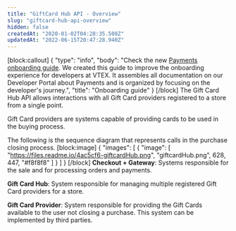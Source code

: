 ```yaml
---
title: "GiftCard Hub API - Overview"
slug: "giftcard-hub-api-overview"
hidden: false
createdAt: "2020-01-02T04:28:35.508Z"
updatedAt: "2022-06-15T20:47:28.940Z"
---
```

[block:callout]
{
  "type": "info",
  "body": "Check the new [Payments onboarding guide](https://developers.vtex.com/vtex-rest-api/docs/payments-overview). We created this guide to improve the onboarding experience for developers at VTEX. It assembles all documentation on our Developer Portal about Payments and is organized by focusing on the developer's journey.",
  "title": "Onboarding guide"
}
[/block]
The Gift Card Hub API allows interactions with all Gift Card providers registered to a store from a single point. 

Gift Card providers are systems capable of providing cards to be used in the buying process.

The following is the sequence diagram that represents calls in the purchase closing process.
[block:image]
{
  "images": [
    {
      "image": [
        "https://files.readme.io/4ac5cf6-giftcardHub.png",
        "giftcardHub.png",
        628,
        447,
        "#f8f8f8"
      ]
    }
  ]
}
[/block]
**Checkout + Gateway**: Systems responsible for the sale and for processing orders and payments.

**Gift Card Hub**: System responsible for managing multiple registered Gift Card providers for a store.

**Gift Card Provider**: System responsible for providing the Gift Cards available to the user not closing a purchase. This system can be implemented by third parties.
